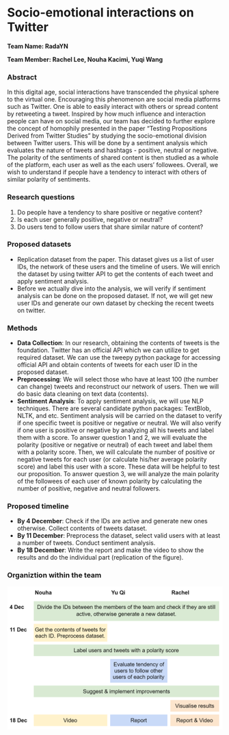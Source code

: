 # Socio-emotional interactions on Twitter #

**Team Name: RadaYN**

**Team Member: Rachel Lee, Nouha Kacimi, Yuqi Wang**

### Abstract ###
In this digital age, social interactions have transcended the physical sphere to the virtual one. Encouraging this phenomenon are social media platforms such as Twitter. One is able to easily interact with others or spread content by retweeting a tweet. Inspired by how much influence and interaction people can have on social media, our team has decided to further explore the concept of homophily presented in the paper “Testing Propositions Derived from Twitter Studies” by studying the socio-emotional division between Twitter users. This will be done by a sentiment analysis which evaluates the nature of tweets and hashtags - positive, neutral or negative. The polarity of the sentiments of shared content is then studied as a whole of the platform, each user as well as the each users’ followees. Overall, we wish to understand if people have a tendency to interact with others of similar polarity of sentiments.
### Research questions ###
1. Do people have a tendency to share positive or negative content?
2. Is each user generally positive, negative or neutral? 
3. Do users tend to follow users that share similar nature of content?
### Proposed datasets ###
- Replication dataset from the paper. This dataset gives us a list of user IDs, the network of these users and the timeline of users. We will enrich the dataset by using twitter API to get the contents of each tweet and apply sentiment analysis.
- Before we actually dive into the analysis, we will verify if sentiment analysis can be done on the proposed dataset. If not, we will get new user IDs and generate our own dataset by checking the recent tweets on twitter.
### Methods ###
- **Data Collection**: In our research, obtaining the contents of tweets is the foundation. Twitter has an official API which we can utilize to get required dataset. We can use the tweepy python package for accessing official API and obtain contents of tweets for each user ID in the proposed dataset.
- **Preprocessing**: We will select those who have at least 100 (the number can change) tweets and reconstruct our network of users. Then we will do basic data cleaning on text data (contents). 
- **Sentiment Analysis**: To apply sentiment analysis, we will use NLP techniques. There are several candidate python packages: TextBlob, NLTK, and etc. Sentiment analysis will be carried on the dataset to verify if one specific tweet is positive or negative or neutral. We will also verify if one user is positive or negative by analyzing all his tweets and label them with a score. To answer question 1 and 2, we will evaluate the polarity (positive or negative or neutral) of each tweet and label them with a polarity score. Then, we will calculate the number of positive or negative tweets for each user (or calculate his/her average polarity score) and label this user with a score. These data will be helpful to test our proposition. To answer question 3, we will analyze the main polarity of the followees of each user of known polarity by calculating the number of positive, negative and neutral followers.
### Proposed timeline ###
- **By 4 December**: Check if the IDs are active and generate new ones otherwise. Collect contents of tweets dataset.
- **By 11 December**: Preprocess the dataset, select valid users with at least a number of tweets. Conduct sentiment analysis.
- **By 18 December**: Write the report and make the video to show the results and do the individual part (replication of the figure).
### Organiztion within the team ###
![](https://github.com/epfl-ada/ada-2020-project-milestone-p3-p3_radayn/blob/master/organization.PNG?raw=True)